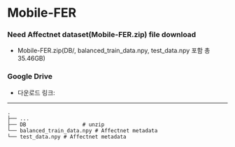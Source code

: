 # Mobile-FER

### Need Affectnet dataset(Mobile-FER.zip) file download
- Mobile-FER.zip(DB/, balanced_train_data.npy, test_data.npy 포함 총 35.46GB)

### Google Drive 
- 다운로드 링크:

---


    .
    ├── ...
    ├── DB                  # unzip
    └── balanced_train_data.npy # Affectnet metadata
    └── test_data.npy # Affectnet metadata

